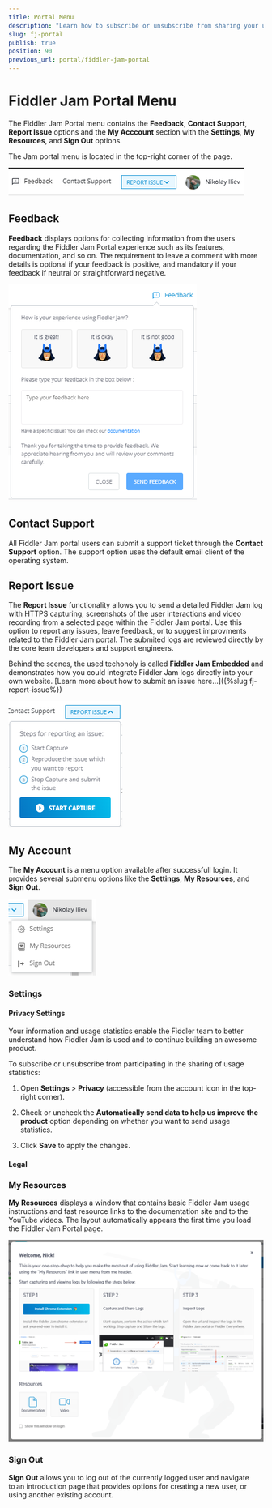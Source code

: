 ```yaml
---
title: Portal Menu
description: "Learn how to subscribe or unsubscribe from sharing your user statistics, find fast resource links, and sign out of your current Fiddler Jam Portal account."
slug: fj-portal
publish: true
position: 90
previous_url: portal/fiddler-jam-portal
---
```


# Fiddler Jam Portal Menu

The Fiddler Jam Portal menu contains the **Feedback**, **Contact Support**, **Report Issue** options and the **My Acccount** section with the **Settings**, **My Resources**, and **Sign Out** options.

The Jam portal menu is located in the top-right corner of the page.

![Portal menu options](../images/portal/menu/menu-all.png)


## Feedback

**Feedback** displays options for collecting information from the users regarding the Fiddler Jam Portal experience such as its features, documentation, and so on. The requirement to leave a comment with more details is optional if your feedback is positive, and mandatory if your feedback if neutral or straightforward negative.

![Feedback option](../images/portal/menu/menu-feedback.png)

## Contact Support

All Fiddler Jam portal users can submit a support ticket through the **Contact Support** option. The support option uses the default email client of the operating system.

## Report Issue

The **Report Issue** functionality allows you to send a detailed Fiddler Jam log with HTTPS capturing, screenshots of the user interactions and video recording from a selected page within the Fiddler Jam portal. Use this option to report any issues, leave feedback, or to suggest improvments related to the Fiddler Jam portal. The submited logs are reviewed directly by the core team developers and support engineers.

Behind the scenes, the used techonoly is called **Fiddler Jam Embedded** and demonstrates how you could integrate Fiddler Jam logs directly into your own website. [Learn more about how to submit an issue here...]({%slug fj-report-issue%})

![Report Issue](../images/portal/menu/menu-report-issue.png)


## My Account

The **My Account** is a menu option available after successfull login. It provides several submenu options like the **Settings**, **My Resources**, and **Sign Out**.

![My Account submenu](../images/portal/menu/menu-my-acc-all.png)

### Settings

#### Privacy Settings

Your information and usage statistics enable the Fiddler team to better understand how Fiddler Jam is used and to continue building an awesome product.

To subscribe or unsubscribe from participating in the sharing of usage statistics:

1. Open **Settings** > **Privacy** (accessible from the account icon in the top-right corner).

1. Check or uncheck the __Automatically send data to help us improve the product__ option depending on whether you want to send usage statistics.

1. Click __Save__ to apply the changes.

#### Legal

### My Resources

**My Resources** displays a window that contains basic Fiddler Jam usage instructions and fast resource links to the documentation site and to the YouTube videos. The layout automatically appears the first time you load the Fiddler Jam Portal page.

![My Resources screen](../images/portal/menu/my-resources.png)

### Sign Out

**Sign Out** allows you to log out of the currently logged user and navigate to an introduction page that provides options for creating a new user, or using another existing account.
